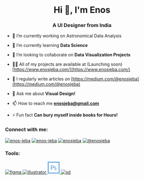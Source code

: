 <!--

### Hi there 👋
I am Enos, UI Designer from India
**enosjeba/enosjeba** is a ✨ _special_ ✨ repository because its `README.md` (this file) appears on your GitHub profile.

Here are some ideas to get you started:


- 🔭 I’m Working on Atronomical Data Analysis
- 🌱 I’m currently learning Data Science
- 👯 I’m looking to collaborate on Data Visualization Projects
- 💬 Ask me about Visual Design!
- ⚡ Fun fact: Can stay buried inside books for hours!
## Connect with me
[<img align="left" alt="linked-in" src="https://img.shields.io/badge/linkedin-%230077B5.svg?&style=for-the-badge&logo=linkedin&logoColor=white" />](https://www.linkedin.com/in/enos-jeba-303451154/)
[<img align="left" alt="medium" src="https://img.shields.io/badge/medium-%2312100E.svg?&style=for-the-badge&logo=medium&logoColor=white" />](https://enosjeba.medium.com/)
[<img align="left" alt="stack-overflow" src="https://img.shields.io/badge/stack%20overflow-FE7A16?logo=stack-overflow&logoColor=white&style=for-the-badge" />](https://stackoverflow.com/users/8609909/enos-jeba)
<br>
<br>
-->
<h1 align="center">Hi 👋, I'm Enos</h1>
<h3 align="center">A UI Designer from India</h3>

- 🔭 I’m currently working on Astronomical Data Analysis

- 🌱 I’m currently learning **Data Science**

- 👯 I’m looking to collaborate on **Data Visualization Projects**

- 👨‍💻 All of my projects are available at (Launching soon) [https://www.enosjeba.com/](https://www.enosjeba.com/)

- 📝 I regularly write articles on [https://medium.com/@enosjeba](https://medium.com/@enosjeba)

- 💬 Ask me about **Visual Design!**

- 📫 How to reach me **enosjeba@gmail.com**

- ⚡ Fun fact **Can bury myself inside books for Hours!**

<h3 align="left">Connect with me:</h3>
<p align="left">
<a href="https://linkedin.com/in/enos-jeba" target="blank"><img align="center" src="https://raw.githubusercontent.com/rahuldkjain/github-profile-readme-generator/master/src/images/icons/Social/linked-in-alt.svg" alt="enos-jeba" height="30" width="40" /></a>
<a href="https://stackoverflow.com/users/8609909/enos-jeba" target="blank"><img align="center" src="https://raw.githubusercontent.com/rahuldkjain/github-profile-readme-generator/master/src/images/icons/Social/stack-overflow.svg" alt="enos-jeba" height="30" width="40" /></a>
<a href="https://www.behance.net/enosjeba" target="blank"><img align="center" src="https://raw.githubusercontent.com/rahuldkjain/github-profile-readme-generator/master/src/images/icons/Social/behance.svg" alt="enosjeba" height="30" width="40" /></a>
<a href="https://medium.com/@enosjeba" target="blank"><img align="center" src="https://raw.githubusercontent.com/rahuldkjain/github-profile-readme-generator/master/src/images/icons/Social/medium.svg" alt="@enosjeba" height="30" width="40" /></a>
</p>

<h3 align="left">Tools:</h3>
<p align="left"> <a href="https://www.figma.com/" target="_blank"> <img src="https://www.vectorlogo.zone/logos/figma/figma-icon.svg" alt="figma" width="40" height="40"/> </a> <a href="https://www.adobe.com/in/products/illustrator.html" target="_blank"> <img src="https://www.vectorlogo.zone/logos/adobe_illustrator/adobe_illustrator-icon.svg" alt="illustrator" width="40" height="40"/> </a> <a href="https://www.photoshop.com/en" target="_blank"> <img src="https://raw.githubusercontent.com/devicons/devicon/master/icons/photoshop/photoshop-line.svg" alt="photoshop" width="40" height="40"/> </a> <a href="https://www.adobe.com/products/xd.html" target="_blank"> <img src="https://cdn.worldvectorlogo.com/logos/adobe-xd.svg" alt="xd" width="40" height="40"/> </a> </p>
